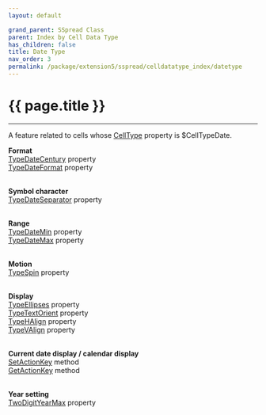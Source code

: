 ```yaml
---
layout: default

grand_parent: SSpread Class
parent: Index by Cell Data Type
has_children: false
title: Date Type
nav_order: 3
permalink: /package/extension5/sspread/celldatatype_index/datetype
---
```

# {{ page.title }}
---

A feature related to cells whose [CellType](/package/extension5/sspread/properties/celltype) property is $CellTypeDate.

**Format**<br>
[TypeDateCentury](/package/extension5/sspread/properties/typedatecentury) property<br>
[TypeDateFormat](/package/extension5/sspread/properties/typedateformat) property<br><br>

**Symbol character**<br>
[TypeDateSeparator](/package/extension5/sspread/properties/typedateseparator) property<br><br>

**Range**<br>
[TypeDateMin](/package/extension5/sspread/properties/typedatemin) property<br>
[TypeDateMax](/package/extension5/sspread/properties/typedatemax) property<br><br>

**Motion**<br>
[TypeSpin](/package/extension5/sspread/properties/typespin) property<br><br>

**Display**<br>
[TypeEllipses](/package/extension5/sspread/properties/typeellipses) property<br>
[TypeTextOrient](/package/extension5/sspread/properties/typetextorient) property<br>
[TypeHAlign](/package/extension5/sspread/properties/typehalign) property<br>
[TypeVAlign](/package/extension5/sspread/properties/typevalign) property<br><br>

**Current date display / calendar display**<br>
[SetActionKey](/package/extension5/sspread/methods/setactionkey) method<br>
[GetActionKey](/package/extension5/sspread/methods/getactionkey) method<br><br>

**Year setting**<br>
[TwoDigitYearMax](/package/extension5/sspread/properties/twodigityearmax) property<br><br>